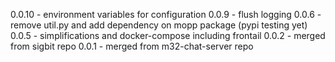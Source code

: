 0.0.10 - environment variables for configuration
0.0.9 - flush logging
0.0.6 - remove util.py and add dependency on mopp package (pypi testing yet)
0.0.5 - simplifications and docker-compose including frontail
0.0.2 - merged from sigbit repo
0.0.1 - merged from m32-chat-server repo
